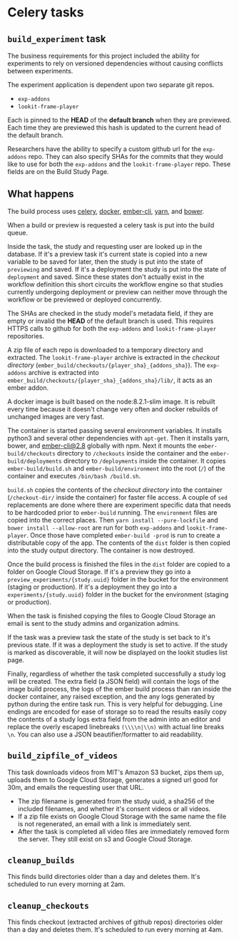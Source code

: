 # Celery tasks

## `build_experiment` task

The business requirements for this project included the ability for experiments to rely on versioned dependencies without causing conflicts between experiments.

The experiment application is dependent upon two separate git repos.

- `exp-addons`
- `lookit-frame-player`

Each is pinned to the **HEAD** of the **default branch** when they are previewed. Each time they are previewed this hash is updated to the current head of the default branch.

Researchers have the ability to specify a custom github url for the `exp-addons` repo. They can also specify SHAs for the commits that they would like to use for both the `exp-addons` and the `lookit-frame-player` repo. These fields are on the Build Study Page.

## What happens
The build process uses [celery](http://www.celeryproject.org/), [docker](https://www.docker.com/), [ember-cli](https://ember-cli.com/), [yarn](https://yarnpkg.com/en/), and [bower](https://bower.io/).

When a build or preview is requested a celery task is put into the build queue.

Inside the task, the study and requesting user are looked up in the database. If it's a preview task it's current state is copied into a new variable to be saved for later, then the study is put into the state of `previewing` and saved. If it's a deployment the study is put into the state of `deployment` and saved. Since these states don't actually exist in the workflow definition this short circuits the workflow engine so that studies currently undergoing deployment or preview can neither move through the workflow or be previewed or deployed concurrently.

The SHAs are checked in the study model's metadata field, if they are empty or invalid the **HEAD** of the default branch is used. This requires HTTPS calls to github for both the `exp-addons` and `lookit-frame-player` repositories.

A zip file of each repo is downloaded to a temporary directory and extracted. The `lookit-frame-player` archive is extracted in the *checkout directory* (`ember_build/checkouts/{player_sha}_{addons_sha}`). The `exp-addons` archive is extracted into `ember_build/checkouts/{player_sha}_{addons_sha}/lib/`, it acts as an ember addon.

A docker image is built based on the node:8.2.1-slim image. It is rebuilt every time because it doesn't change very often and docker rebuilds of unchanged images are very fast.

The container is started passing several environment variables. It installs python3 and several other dependencies with `apt-get`. Then it installs yarn, bower, and ember-cli@2.8 globally with npm. Next it mounts the `ember-build/checkouts` directory to `/checkouts` inside the container and the `ember-build/deployments` directory to `/deployments` inside the container. It copies `ember-build/build.sh` and `ember-build/environment` into the root (`/`) of the container and executes `/bin/bash /build.sh`.

`build.sh` copies the contents of the *checkout directory* into the container (`/checkout-dir/` inside the container) for faster file access. A couple of `sed` replacements are done where there are experiment specific data that needs to be hardcoded prior to `ember-build` running. The `environment` files are copied into the correct places. Then `yarn install --pure-lockfile` and `bower install --allow-root` are run for both `exp-addons` and `lookit-frame-player`. Once those have completed `ember-build -prod` is run to create a distributable copy of the app. The contents of the `dist` folder is then copied into the study output directory. The container is now destroyed.

Once the build process is finished the files in the `dist` folder are copied to a folder on Google Cloud Storage. If it's a preview they go into a `preview_experiments/{study.uuid}` folder in the bucket for the environment (staging or production). If it's a deployment they go into a `experiments/{study.uuid}` folder in the bucket for the environment (staging or production).

When the task is finished copying the files to Google Cloud Storage an email is sent to the study admins and organization admins.

If the task was a preview task the state of the study is set back to it's previous state. If it was a deployment the study is set to active. If the study is marked as discoverable, it will now be displayed on the lookit studies list page.

Finally, regardless of whether the task completed successfully a study log will be created. The extra field (a JSON field) will contain the logs of the image build process, the logs of the ember build process than ran inside the docker container, any raised exception, and the any logs generated by python during the entire task run. This is very helpful for debugging. Line endings are encoded for ease of storage so to read the results easily copy the contents of a study logs extra field from the admin into an editor and replace the overly escaped linebreaks `(\\\\n|\\n)` with actual line breaks `\n`. You can also use a JSON beautifier/formatter to aid readability.

## `build_zipfile_of_videos`

This task downloads videos from MIT's Amazon S3 bucket, zips them up, uploads them to Google Cloud Storage, generates a signed url good for 30m, and emails the requesting user that URL.

 - The zip filename is generated from the study uuid, a sha256 of the included filenames, and whether it's consent videos or all videos.
 - If a zip file exists on Google Cloud Storage with the same name the file is not regenerated, an email with a link is immediately sent.
 - After the task is completed all video files are immediately removed form the server. They still exist on s3 and Google Cloud Storage.

## `cleanup_builds`

This finds build directories older than a day and deletes them. It's scheduled to run every morning at 2am.

## `cleanup_checkouts`

This finds checkout (extracted archives of github repos) directories older than a day and deletes them. It's scheduled to run every morning at 4am.
